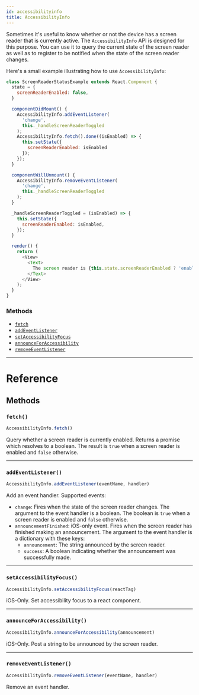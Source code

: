 ```yaml
---
id: accessibilityinfo
title: AccessibilityInfo
---
```


Sometimes it's useful to know whether or not the device has a screen reader that is currently active. The
`AccessibilityInfo` API is designed for this purpose. You can use it to query the current state of the
screen reader as well as to register to be notified when the state of the screen reader changes.

Here's a small example illustrating how to use `AccessibilityInfo`:

```javascript
class ScreenReaderStatusExample extends React.Component {
  state = {
    screenReaderEnabled: false,
  }

  componentDidMount() {
    AccessibilityInfo.addEventListener(
      'change',
      this._handleScreenReaderToggled
    );
    AccessibilityInfo.fetch().done((isEnabled) => {
      this.setState({
        screenReaderEnabled: isEnabled
      });
    });
  }

  componentWillUnmount() {
    AccessibilityInfo.removeEventListener(
      'change',
      this._handleScreenReaderToggled
    );
  }

  _handleScreenReaderToggled = (isEnabled) => {
    this.setState({
      screenReaderEnabled: isEnabled,
    });
  }

  render() {
    return (
      <View>
        <Text>
          The screen reader is {this.state.screenReaderEnabled ? 'enabled' : 'disabled'}.
        </Text>
      </View>
    );
  }
}
```


### Methods

- [`fetch`](docs/accessibilityinfo.html#fetch)
- [`addEventListener`](docs/accessibilityinfo.html#addeventlistener)
- [`setAccessibilityFocus`](docs/accessibilityinfo.html#setaccessibilityfocus)
- [`announceForAccessibility`](docs/accessibilityinfo.html#announceforaccessibility)
- [`removeEventListener`](docs/accessibilityinfo.html#removeeventlistener)




---

# Reference

## Methods

### `fetch()`

```javascript
AccessibilityInfo.fetch()
```


Query whether a screen reader is currently enabled. Returns a promise which
resolves to a boolean. The result is `true` when a screen reader is enabled
and `false` otherwise.




---

### `addEventListener()`

```javascript
AccessibilityInfo.addEventListener(eventName, handler)
```


Add an event handler. Supported events:

- `change`: Fires when the state of the screen reader changes. The argument
  to the event handler is a boolean. The boolean is `true` when a screen
  reader is enabled and `false` otherwise.
- `announcementFinished`: iOS-only event. Fires when the screen reader has
  finished making an announcement. The argument to the event handler is a dictionary
  with these keys:
    - `announcement`: The string announced by the screen reader.
    - `success`: A boolean indicating whether the announcement was successfully made.




---

### `setAccessibilityFocus()`

```javascript
AccessibilityInfo.setAccessibilityFocus(reactTag)
```


iOS-Only. Set accessibility focus to a react component.




---

### `announceForAccessibility()`

```javascript
AccessibilityInfo.announceForAccessibility(announcement)
```


iOS-Only. Post a string to be announced by the screen reader.




---

### `removeEventListener()`

```javascript
AccessibilityInfo.removeEventListener(eventName, handler)
```


Remove an event handler.




